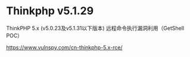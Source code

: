 # Thinkphp v5.1.29

ThinkPHP 5.x (v5.0.23及v5.1.31以下版本) 远程命令执行漏洞利用（GetShell POC）

https://www.vulnspy.com/cn-thinkphp-5.x-rce/

<a href="https://www.vsplate.com/?github=vulnspy/thinkphp-5.1.29"></a>

